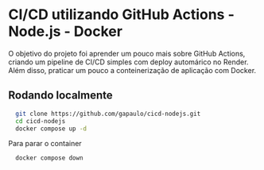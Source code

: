 
# CI/CD utilizando GitHub Actions - Node.js - Docker



O objetivo do projeto foi aprender um pouco mais sobre GitHub Actions, criando um pipeline de CI/CD simples com deploy automárico no Render. Além disso, praticar um pouco a conteinerização de aplicação com Docker.
## Rodando localmente



```bash
  git clone https://github.com/gapaulo/cicd-nodejs.git
  cd cicd-nodejs
  docker compose up -d
```

Para parar o container

```bash
  docker compose down
```

